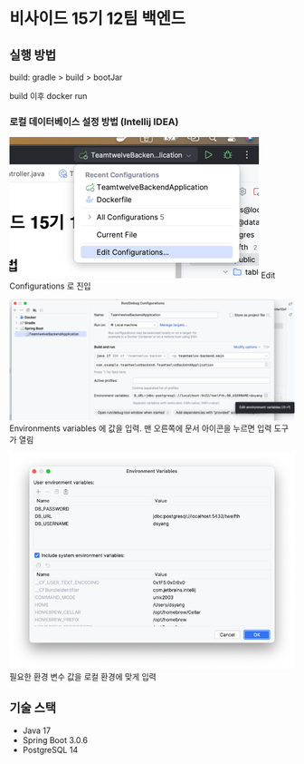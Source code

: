 # 비사이드 15기 12팀 백엔드

## 실행 방법

build: gradle > build > bootJar

build 이후 docker run

### 로컬 데이터베이스 설정 방법 (Intellij IDEA)
![img.png](img.png)
Edit Configurations 로 진입

![img_1.png](img_1.png)
Environments variables 에 값을 입력. 맨 오른쪽에 문서 아이콘을 누르면 입력 도구가 열림

![img_2.png](img_2.png)
필요한 환경 변수 값을 로컬 환경에 맞게 입력

## 기술 스택

- Java 17
- Spring Boot 3.0.6
- PostgreSQL 14
